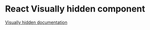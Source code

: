 # React Visually hidden component

[Visually hidden documentation](../../../css/src/visually-hidden/README.md)
